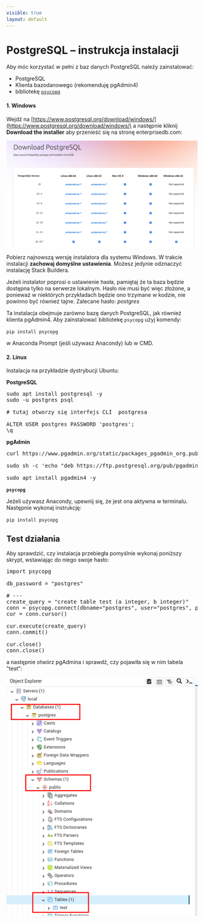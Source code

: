 ```yaml
---
visible: true
layout: default
---
```


# PostgreSQL – instrukcja instalacji

Aby móc korzystać w pełni z baz danych PostgreSQL należy zainstalować:
- PostgreSQL
- Klienta bazodanowego (rekomenduję pgAdmin4)
- bibliotekę [`psycopg`](https://pypi.org/project/psycopg/)


#### 1. Windows
Wejdź na [https://www.postgresql.org/download/windows/](https://www.postgresql.org/download/windows/) a następnie kliknij **Download the installer** aby przenieść się na stronę enterprisedb.com:

![postgresql](/assets/img/instalki/postgres1.png)

Pobierz najnowszą wersję instalatora dla systemu Windows. W trakcie instalacji **zachowaj domyślne ustawienia**. Możesz jedynie odznaczyć instalację Stack Buildera.

Jeżeli instalator poprosi o ustawienie hasła, pamiętaj że ta baza będzie dostępna tylko na serwerze lokalnym. Hasło nie musi być więc złożone, a ponieważ w niektórych przykładach będzie ono trzymane w kodzie, nie powinno być również tajne. Zalecane hasło: *postgres*

Ta instalacja obejmuje zarówno bazę danych PostgreSQL, jak również klienta pgAdmin4. Aby zainstalować bibliotekę `psycopg` użyj komendy:


`pip install psycopg`

w Anaconda Prompt (jeśli używasz Anacondy) lub w CMD.

#### 2. Linux

Instalacja na przykładzie dystrybucji Ubuntu:

**PostgreSQL**

<pre>
sudo apt install postgresql -y
sudo -u postgres psql

# tutaj otworzy się interfejs CLI  postgresa

ALTER USER postgres PASSWORD 'postgres';
\q 
</pre>

**pgAdmin**

<pre>
curl https://www.pgadmin.org/static/packages_pgadmin_org.pub | sudo apt-key add

sudo sh -c 'echo "deb https://ftp.postgresql.org/pub/pgadmin/pgadmin4/apt/$(lsb_release -cs) pgadmin4 main" > /etc/apt/sources.list.d/pgadmin4.list && apt update' 

sudo apt install pgadmin4 -y
</pre>

**`psycopg`**

Jeżeli używasz Anacondy, upewnij się, że jest ona aktywna w terminalu. Następnie wykonaj instrukcję:

`pip install psycopg`


## Test działania

Aby sprawdzić, czy instalacja przebiegła pomyślnie wykonaj poniższy skrypt, wstawiając do niego swoje hasło:

<pre>
import psycopg

db_password = "postgres"

# ---
create_query = "create table test (a integer, b integer)"
conn = psycopg.connect(dbname="postgres", user="postgres", password=db_password, host="localhost")
cur = conn.cursor()

cur.execute(create_query)
conn.commit()

cur.close()
conn.close()
</pre>

a następnie otwórz pgAdmina i sprawdź, czy pojawiła się w nim tabela "test":

![pgadmin](/assets/img/instalki/postgres2.png)


